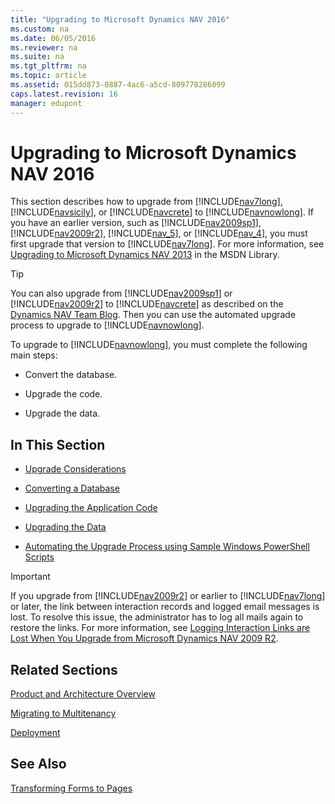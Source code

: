 ```yaml
---
title: "Upgrading to Microsoft Dynamics NAV 2016"
ms.custom: na
ms.date: 06/05/2016
ms.reviewer: na
ms.suite: na
ms.tgt_pltfrm: na
ms.topic: article
ms.assetid: 015dd873-0887-4ac6-a5cd-809778286099
caps.latest.revision: 16
manager: edupont
---
```

# Upgrading to Microsoft Dynamics NAV 2016
This section describes how to upgrade from [!INCLUDE[nav7long](../dynamics-nav/includes/nav7long_md.md)], [!INCLUDE[navsicily](../dynamics-nav/includes/navsicily_md.md)], or [!INCLUDE[navcrete](../dynamics-nav/includes/navcrete_md.md)] to [!INCLUDE[navnowlong](../dynamics-nav/includes/navnowlong_md.md)]. If you have an earlier version, such as [!INCLUDE[nav2009sp1](../dynamics-nav/includes/nav2009sp1_md.md)], [!INCLUDE[nav2009r2](../dynamics-nav/includes/nav2009r2_md.md)], [!INCLUDE[nav_5](../dynamics-nav/includes/nav_5_md.md)], or [!INCLUDE[nav_4](../dynamics-nav/includes/nav_4_md.md)], you must first upgrade that version to [!INCLUDE[nav7long](../dynamics-nav/includes/nav7long_md.md)]. For more information, see [Upgrading to Microsoft Dynamics NAV 2013](http://go.microsoft.com/fwlink/?LinkId=510382) in the MSDN Library.  
  
> [!TIP]  
>  You can also upgrade from [!INCLUDE[nav2009sp1](../dynamics-nav/includes/nav2009sp1_md.md)] or [!INCLUDE[nav2009r2](../dynamics-nav/includes/nav2009r2_md.md)] to [!INCLUDE[navcrete](../dynamics-nav/includes/navcrete_md.md)] as described on the [Dynamics NAV Team Blog](https://blogs.msdn.microsoft.com/nav/2014/11/09/cumulative-update-1-for-microsoft-dynamics-nav-2015-has-been-released/). Then you can use the automated upgrade process to upgrade to [!INCLUDE[navnowlong](../dynamics-nav/includes/navnowlong_md.md)].  
  
 To upgrade to [!INCLUDE[navnowlong](../dynamics-nav/includes/navnowlong_md.md)], you must complete the following main steps:  
  
-   Convert the database.  
  
-   Upgrade the code.  
  
-   Upgrade the data.  
  
## In This Section  
  
-   [Upgrade Considerations](../dynamics-nav/Upgrade-Considerations.md)  
  
-   [Converting a Database](../dynamics-nav/Converting-a-Database.md)  
  
-   [Upgrading the Application Code](../dynamics-nav/Upgrading-the-Application-Code.md)  
  
-   [Upgrading the Data](../dynamics-nav/Upgrading-the-Data.md)  
  
-   [Automating the Upgrade Process using Sample Windows PowerShell Scripts](../dynamics-nav/Automating-the-Upgrade-Process-using-Sample-Windows-PowerShell-Scripts.md)  
  
> [!IMPORTANT]  
>  If you upgrade from [!INCLUDE[nav2009r2](../dynamics-nav/includes/nav2009r2_md.md)] or earlier to [!INCLUDE[nav7long](../dynamics-nav/includes/nav7long_md.md)] or later, the link between interaction records and logged email messages is lost. To resolve this issue, the administrator has to log all mails again to restore the links. For more information, see [Logging Interaction Links are Lost When You Upgrade from Microsoft Dynamics NAV 2009 R2](../Topic/Troubleshooting:%20Email%20Logging.md#LoggingInteractionLinks).  
  
## Related Sections  
 [Product and Architecture Overview](../dynamics-nav/Product-and-Architecture-Overview.md)  
  
 [Migrating to Multitenancy](../dynamics-nav/Migrating-to-Multitenancy.md)  
  
 [Deployment](../dynamics-nav/Deployment.md)  
  
## See Also  
 [Transforming Forms to Pages](http://go.microsoft.com/fwlink/?LinkId=510383)